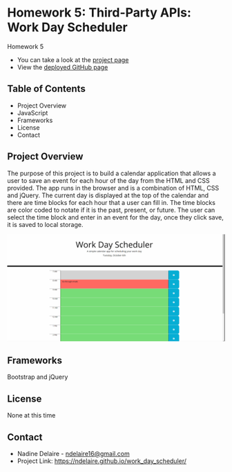 # Homework 5: Third-Party APIs: Work Day Scheduler
Homework 5

* You can take a look at the [project page](https://github.com/ndelaire/work_day_scheduler)
* View the [deployed GitHub page](https://ndelaire.github.io/work_day_scheduler/)

## Table of Contents
* Project Overview
* JavaScript
* Frameworks
* License
* Contact

## Project Overview 

The purpose of this project is to build a calendar application that allows a user to save an event for each hour of the day from the HTML and CSS provided. The app runs in the browser and is a combination of HTML, CSS and jQuery. The current day is displayed at the top of the calendar and there are time blocks for each hour that a user can fill in. The time blocks are color coded to notate if it is the past, present, or future. The user can select the time block and enter in an event for the day, once they click save, it is saved to local storage. 

![Work day Schedule Demo](workdayschedule.gif)
## Frameworks 

Bootstrap and jQuery 

## License 
None at this time

## Contact
* Nadine Delaire - ndelaire16@gmail.com 
* Project Link: https://ndelaire.github.io/work_day_scheduler/